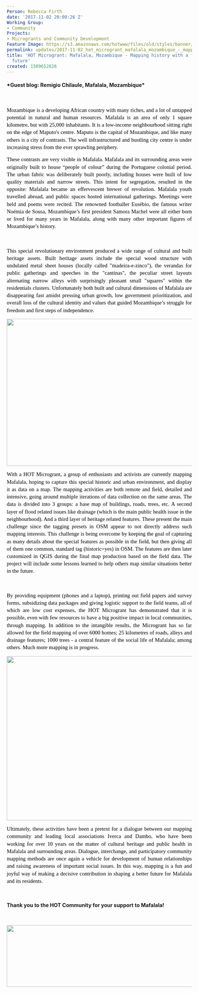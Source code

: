 ```yaml
---
Person: Rebecca Firth
date: '2017-11-02 20:00:26 Z'
Working Group:
- Community
Projects:
- Microgrants and Community Development
Feature Image: https://s3.amazonaws.com/hotwww/files/old/styles/banner/public/Screen+Shot+2017-11-02+at+20.58.52.png
permalink: updates/2017-11-02_hot_microgrant_mafalala_mozambique_-_mapping_history_with_a_focus_on_the_future
title: 'HOT Microgrant: Mafalala, Mozambique - Mapping history with a focus on the
  future'
created: 1509652826
---
```

<h4>*Guest blog: Remigio Chilaule, Mafalala, Mozambique*</h4><p>&nbsp;</p><p style="line-height: 1.3800000000000001; margin-top: 0pt; margin-bottom: 10pt; text-align: justify;" dir="ltr"><span style="font-size: 11pt; font-family: Calibri; color: #000000; background-color: transparent; font-weight: 400; font-style: normal; font-variant: normal; text-decoration: none; vertical-align: baseline; white-space: pre-wrap;">Mozambique is a developing African country with many riches, and a lot of untapped potential in natural and human resources. Mafalala is an area of only 1 square kilometre, but with 25,000 inhabitants. It is a low-income neighbourhood sitting right on the edge of Maputo's centre. Maputo is the capital of Mozambique, and like many others is a city of contrasts. The well infrastructured and bustling city centre is under increasing stress from the ever sprawling periphery.</span></p><p style="line-height: 1.3800000000000001; margin-top: 0pt; margin-bottom: 10pt; text-align: justify;" dir="ltr"><span style="font-size: 11pt; font-family: Calibri; color: #000000; background-color: transparent; font-weight: 400; font-style: normal; font-variant: normal; text-decoration: none; vertical-align: baseline; white-space: pre-wrap;">These contrasts are very visible in Mafalala. Mafalala and its surrounding areas were originally built to house “people of colour” during the Portuguese colonial period. The urban fabric was deliberately built poorly, including houses were built of low quality materials and narrow streets. This intent for segregation, resulted in the opposite: Mafalala became an effervescent brewer of revolution. Mafalala youth travelled abroad, and public spaces hosted international gatherings. Meetings were held and poems were recited. The renowned footballer Eusébio, the famous writer Noémia de Sousa, Mozambique’s first president Samora Machel were all either born or lived for many years in Mafalala, along with many other important figures of Mozambique’s history.</span></p><p style="line-height: 1.3800000000000001; margin-top: 0pt; margin-bottom: 10pt; text-align: justify;" dir="ltr">&nbsp;</p><p style="line-height: 1.3800000000000001; margin-top: 0pt; margin-bottom: 10pt; text-align: justify;" dir="ltr"><span style="font-size: 11pt; font-family: Calibri; color: #000000; background-color: transparent; font-weight: 400; font-style: normal; font-variant: normal; text-decoration: none; vertical-align: baseline; white-space: pre-wrap;">This special revolutionary environment produced a wide range of cultural and built heritage assets. Built heritage assets include the special wood structure with undulated metal sheet houses (locally called "madeira-e-zinco"), the verandas for public gatherings and speeches in the "cantinas", the peculiar street layouts alternating narrow alleys with surprisingly pleasant small "squares" within the residentials clusters. Unfortunately both built and cultural dimensions of Mafalala are disappearing fast amidst pressing urban growth, low government prioritization, and overall loss of the cultural identity and values that guided Mozambique’s struggle for freedom and first steps of independence.</span></p><p style="line-height: 1.3800000000000001; margin-top: 0pt; margin-bottom: 10pt; text-align: justify;" dir="ltr"><span style="font-size: 11pt; font-family: Calibri; color: #000000; background-color: transparent; font-weight: 400; font-style: normal; font-variant: normal; text-decoration: none; vertical-align: baseline; white-space: pre-wrap;"><img src="https://s3.amazonaws.com/hotwww/files/old/Screen%20Shot%202017-11-02%20at%2020.57.26.png" alt="" style="width:564px;height:400px"></span></p><p style="line-height: 1.3800000000000001; margin-top: 0pt; margin-bottom: 10pt; text-align: justify;" dir="ltr"><span style="font-size: 11pt; font-family: Calibri; color: #000000; background-color: transparent; font-weight: 400; font-style: normal; font-variant: normal; text-decoration: none; vertical-align: baseline; white-space: pre-wrap;">With a HOT Microgrant, a group of enthusiasts and activists are currently mapping Mafalala, hoping to capture this special historic and urban environment, and display it as data on a map. The mapping activities are both remote and field, detailed and intensive, going around multiple iterations of data collection on the same areas. The data is divided into 3 groups: a base map of buildings, roads, trees, etc. A second layer of flood related issues like drainage (which is the main public health issue in the neighbourhood). And a third layer of heritage related features. These present the main challenge since the tagging presets in OSM appear to not directly address such mapping interests. This challenge is being overcome by keeping the goal of capturing as many details about the special features as possible in the field, but then giving all of them one common, standard tag (historic=yes) in OSM. The features are then later customized in QGIS during the final map production based on the field data. The project will include some lessons learned to help others map similar situations better in the future.</span></p><p style="line-height: 1.3800000000000001; margin-top: 0pt; margin-bottom: 10pt; text-align: justify;" dir="ltr">&nbsp;</p><p style="line-height: 1.3800000000000001; margin-top: 0pt; margin-bottom: 10pt; text-align: justify;" dir="ltr"><span style="font-size: 11pt; font-family: Calibri; color: #000000; background-color: transparent; font-weight: 400; font-style: normal; font-variant: normal; text-decoration: none; vertical-align: baseline; white-space: pre-wrap;">By providing equipment (phones and a laptop), printing out field papers and survey forms, subsidizing data packages and giving logistic support to the field teams, all of which are low cost expenses, the HOT Microgrant has demonstrated that it is possible, even with few resources to have a big positive impact in local communities, through mapping. In addition to the intangible results, the Microgrant has so far allowed for the field mapping of over 6000 homes; 25 kilometres of roads, alleys and drainage features; 1000 trees - a central feature of the social life of Mafalala; among others. Much more mapping is in progress.</span></p><p style="line-height: 1.3800000000000001; margin-top: 0pt; margin-bottom: 10pt; text-align: justify;" dir="ltr"><span style="font-size: 11pt; font-family: Calibri; color: #000000; background-color: transparent; font-weight: 400; font-style: normal; font-variant: normal; text-decoration: none; vertical-align: baseline; white-space: pre-wrap;"><img src="https://s3.amazonaws.com/hotwww/files/old/Screen%20Shot%202017-11-02%20at%2020.58.45.png" alt="" style="width:599px;height:447px"></span></p><p style="line-height: 1.3800000000000001; margin-top: 0pt; margin-bottom: 10pt; text-align: justify;" dir="ltr"><span style="font-size: 11pt; font-family: Calibri; color: #000000; background-color: transparent; font-weight: 400; font-style: normal; font-variant: normal; text-decoration: none; vertical-align: baseline; white-space: pre-wrap;">Ultimately, these activities have been a pretext for a dialogue between our mapping community and leading local associations Iverca and Dambo, who have been working for over 10 years on the matter of cultural heritage and public health in Mafalala and surrounding areas. Dialogue, interchange, and participatory community mapping methods are once again a vehicle for development of human relationships and raising awareness of important social issues. In this way, mapping is a fun and joyful way of making a decisive contribution in shaping a better future for Mafalala and its residents.</span></p><p style="line-height: 1.3800000000000001; margin-top: 0pt; margin-bottom: 10pt; text-align: justify;" dir="ltr">&nbsp;</p><h4 style="line-height: 1.3800000000000001; margin-top: 0pt; margin-bottom: 10pt; text-align: justify;" dir="ltr">Thank you to the HOT Community for your support to Mafalala!</h4><p>&nbsp;</p><p style="line-height: 1.3800000000000001; margin-top: 0pt; margin-bottom: 10pt; text-align: justify;" dir="ltr"><img src="https://s3.amazonaws.com/hotwww/files/old/Screen%20Shot%202017-11-02%20at%2020.58.52.png" alt="" style="width:596px;height:168px"></p><p style="line-height: 1.3800000000000001; margin-top: 0pt; margin-bottom: 10pt; text-align: justify;" dir="ltr">&nbsp;</p>
